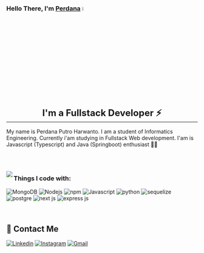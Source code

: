 ### Hello There, I'm <strong style="text-decoration: underline">Perdana</strong> <a href="https://perdanaph.github.io/mybio/index.html"><img src="https://media.giphy.com/media/hvRJCLFzcasrR4ia7z/giphy.gif" width="5%"></a>

<br/>
<h1 style="text-align:center; font-size: 24px; font-weight: bolder; border-bottom: 1px solid"> I'm a Fullstack Developer ⚡</h1>
<p>
My name is Perdana Putro Harwanto. I am a student of Informatics Engineering. Currently i'am studying in Fullstack Web development. I'am is Javascript (Typescript) and Java (Springboot) enthusiast 🤙😛
</p>


<br/>
<br/>
<p>
  <img align="left" src="https://github-readme-stats.vercel.app/api/top-langs/?username=perdanaph&layout=compact&theme=dracula" />
</p>



### Things I code with:
<p>
  <img alt="MongoDB" src="https://img.shields.io/badge/MongoDB-%234ea94b.svg?style=for-the-badge&logo=mongodb&logoColor=white" />
  <img alt="Nodejs" src="https://img.shields.io/badge/node.js-6DA55F?style=for-the-badge&logo=node.js&logoColor=white" />
  <img alt="npm" src="https://img.shields.io/badge/NPM-%23000000.svg?style=for-the-badge&logo=npm&logoColor=white" />
  <img alt="Javascript" src="https://img.shields.io/badge/JavaScript-F7DF1E?style=for-the-badge&logo=javascript&logoColor=black" />
  <img alt="python" src="https://img.shields.io/badge/python-3670A0?style=for-the-badge&logo=python&logoColor=ffdd54" />
  <img alt="sequelize" src="https://img.shields.io/badge/Sequelize-52B0E7?style=for-the-badge&logo=Sequelize&logoColor=white" />
  <img alt="postgre" src="https://img.shields.io/badge/postgres-%23316192.svg?style=for-the-badge&logo=postgresql&logoColor=white" />
  <img alt="next js" src="https://img.shields.io/badge/Next-black?style=for-the-badge&logo=next.js&logoColor=white" />
  <img alt="express js" src="https://img.shields.io/badge/Express.js-404D59?style=for-the-badge" />
</p>

<br/>
<h2>🤝 Contact Me</h2>

[![Linkedin](https://img.icons8.com/color/48/000000/linkedin.png)](https://www.linkedin.com/in/perdana-putro-harwanto-1515a5245/)
[![Instagram](https://img.icons8.com/fluency/48/000000/instagram-new.png)](https://www.instagram.com/per.danaph/)
[![Gmail](https://img.icons8.com/color/48/000000/gmail-new.png)](mailto:danangputro9@gmail.com)


